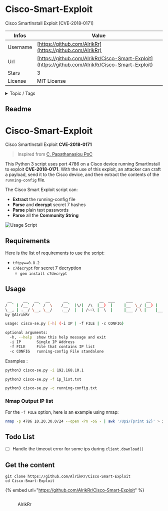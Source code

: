 # Cisco-Smart-Exploit

Cisco SmartInstall Exploit [CVE-2018-0171]

| Infos    | Value                                                              |
| -------- | -------------------------------------------------------------------|
| Username | [https://github.com/AlrikRr](https://github.com/AlrikRr) |
| Url      | [https://github.com/AlrikRr/Cisco-Smart-Exploit](https://github.com/AlrikRr/Cisco-Smart-Exploit)                                               |
| Stars    | 3                                                          |
| License  | MIT License                                                        |

<details>

<summary>Topic / Tags</summary>

* cisco* cve-2018-0171* exploit* smartinstall

</details>

## Readme

# Cisco-Smart-Exploit
Cisco SmartInstall Exploit **CVE-2018-0171**

> Inspired from [C. Papathanasiou PoC](https://github.com/ChristianPapathanasiou/CiscoSmartInstallExploit)

This Python 3 script uses port 4786 on a Cisco device running SmartInstall to exploit **CVE-2018-0171**. With the use of this exploit, an attacker can craft a payload, send it to the Cisco device, and then extract the contents of the `running-config` file.

The Cisco Smart Exploit script can:  
- **Extract** the running-config file
- **Parse** and **decrypt** secret 7 hashes
- **Parse** plain text passwords
- **Parse** all the **Community String**

![Usage Script](assets/screen.png)

## Requirements

Here is the list of requirements to use the script:

- `tftpy==0.8.2`
- `c7decrypt` for secret 7 decryption
    - `gem install c7decrypt`

## Usage

```bash
 __     __   __   __      __              __  ___     ___      __        __    ___
/  ` | /__` /  ` /  \    /__`  |\/|  /\  |__)  |     |__  \_/ |__) |    /  \ |  |
\__, | .__/ \__, \__/    .__/  |  | /~~\ |  \  |     |___ / \ |    |___ \__/ |  |
by @AlrikRr

usage: cisco-se.py [-h] (-i IP | -f FILE | -c CONFIG)

optional arguments:
  -h, --help  show this help message and exit
  -i IP       Single IP Address
  -f FILE     File that contains IP list
  -c CONFIG   running-config File standalone
```
Examples :
```bash
python3 cisco-se.py -i 192.168.10.1

python3 cisco-se.py -f ip_list.txt

python3 cisco-se.py -c running-config.txt
```

### Nmap Output IP list

For the `-f FILE` option, here is an example using nmap:  

```bash
nmap -p 4786 10.20.30.0/24 --open -Pn -oG - | awk '/Up$/{print $2}' > ip_list.txt
```

## Todo List
- [ ] Handle the timeout error for some ips during `client.download()`



## Get the content

```
git clone https://github.com/AlrikRr/Cisco-Smart-Exploit
cd Cisco-Smart-Exploit
```

{% embed url="https://github.com/AlrikRr/Cisco-Smart-Exploit" %}

<figure><img src="https://avatars.githubusercontent.com/u/32389491?v=4" alt=""><figcaption><p>AlrikRr</p></figcaption></figure>
